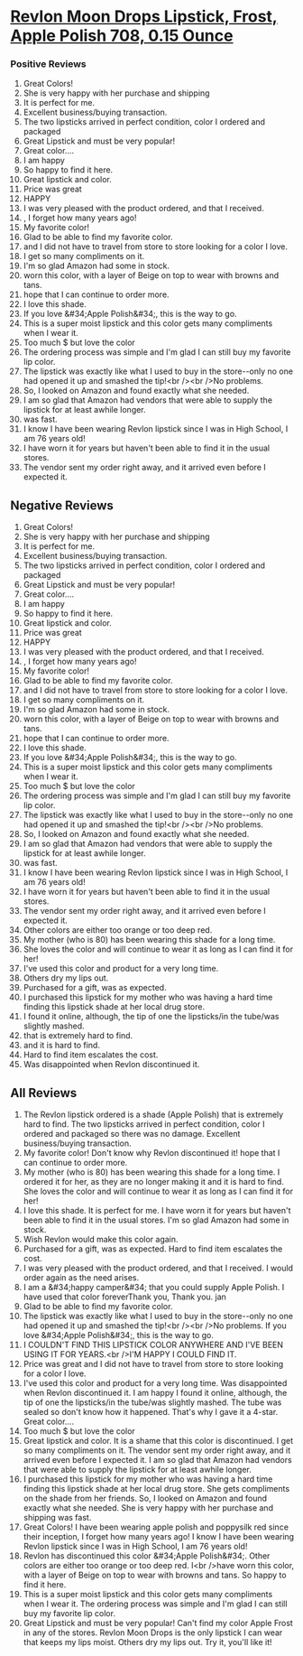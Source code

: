 # [Revlon Moon Drops Lipstick, Frost, Apple Polish 708, 0.15 Ounce](https://products.checkmycream.com/products/Revlon-Moon-Drops-Lipstick-Frost-Apple-Polish-708-0.15-Ounce.html)

### Positive Reviews

<ol>
      <li>Great Colors!  </li>
      <li>She is very happy with her purchase and shipping</li>
      <li>It is perfect for me.</li>
      <li>Excellent business/buying transaction.</li>
      <li>The two lipsticks arrived in perfect condition, color I ordered and packaged</li>
      <li>Great Lipstick and must be very popular!</li>
      <li>Great color....</li>
      <li>I am happy</li>
      <li>So happy to find it here.</li>
      <li>Great lipstick and color.  </li>
      <li>Price was great</li>
      <li>HAPPY</li>
      <li>I was very pleased with the product ordered, and  that I received.  </li>
      <li>, I forget how many years ago!  </li>
      <li>My favorite color!  </li>
      <li>Glad to be able to find my favorite color.</li>
      <li>and I did not have to travel from store to store looking for a color I love.</li>
      <li>I get so many compliments on it.  </li>
      <li>I&#x27;m so glad Amazon had some in stock.</li>
      <li>worn this color, with a layer of Beige on top to wear with browns and tans.  </li>
      <li>hope that I can continue to order more.</li>
      <li>I love this shade.</li>
      <li>If you love &amp;#34;Apple Polish&amp;#34;, this is the way to go.</li>
      <li>This is a super moist lipstick and this color gets many compliments when I wear it.  </li>
      <li>Too much $ but love the color</li>
      <li>The ordering process was simple and I&#x27;m glad I can still buy my favorite lip color.</li>
      <li>The lipstick was exactly like what I used to buy in the store--only no one had opened it up and smashed the tip!&lt;br /&gt;&lt;br /&gt;No problems.  </li>
      <li>So, I looked on Amazon and found exactly what she needed.  </li>
      <li>I am so glad that Amazon had vendors that were able to supply the lipstick for at least awhile longer.</li>
      <li>was fast.</li>
      <li>I know I have been wearing Revlon lipstick since I was in High School, I am 76 years old!</li>
      <li>I have worn it for years but haven&#x27;t been able to find it in the usual stores.</li>
      <li>The vendor sent my order right away, and it arrived even before I expected it.</li>
</ol>


<h2>Negative Reviews</h2>
<ol>
<li> Great Colors!  </li>
<li> She is very happy with her purchase and shipping</li>
<li> It is perfect for me.</li>
<li> Excellent business/buying transaction.</li>
<li> The two lipsticks arrived in perfect condition, color I ordered and packaged</li>
<li> Great Lipstick and must be very popular!</li>
<li> Great color....</li>
<li> I am happy</li>
<li> So happy to find it here.</li>
<li> Great lipstick and color.  </li>
<li> Price was great</li>
<li> HAPPY</li>
<li> I was very pleased with the product ordered, and  that I received.  </li>
<li> , I forget how many years ago!  </li>
<li> My favorite color!  </li>
<li> Glad to be able to find my favorite color.</li>
<li> and I did not have to travel from store to store looking for a color I love.</li>
<li> I get so many compliments on it.  </li>
<li> I&#x27;m so glad Amazon had some in stock.</li>
<li> worn this color, with a layer of Beige on top to wear with browns and tans.  </li>
<li> hope that I can continue to order more.</li>
<li> I love this shade.</li>
<li> If you love &amp;#34;Apple Polish&amp;#34;, this is the way to go.</li>
<li> This is a super moist lipstick and this color gets many compliments when I wear it.  </li>
<li> Too much $ but love the color</li>
<li> The ordering process was simple and I&#x27;m glad I can still buy my favorite lip color.</li>
<li> The lipstick was exactly like what I used to buy in the store--only no one had opened it up and smashed the tip!&lt;br /&gt;&lt;br /&gt;No problems.  </li>
<li> So, I looked on Amazon and found exactly what she needed.  </li>
<li> I am so glad that Amazon had vendors that were able to supply the lipstick for at least awhile longer.</li>
<li> was fast.</li>
<li> I know I have been wearing Revlon lipstick since I was in High School, I am 76 years old!</li>
<li> I have worn it for years but haven&#x27;t been able to find it in the usual stores.</li>
<li> The vendor sent my order right away, and it arrived even before I expected it.</li>
<li> Other colors are either too orange or too deep red.  </li>
<li> My mother (who is 80) has been wearing this shade for a long time.  </li>
<li> She loves the color and will continue to wear it as long as I can find it for her!</li>
<li> I&#x27;ve used this color and product for a very long time.  </li>
<li> Others dry my lips out.  </li>
<li> Purchased for a gift, was as expected.</li>
<li> I purchased this lipstick for my mother who was having a hard time finding this lipstick shade at her local drug store.  </li>
<li> I found it online, although, the tip of one the lipsticks/in the tube/was slightly mashed.  </li>
<li> that is extremely hard to find.  </li>
<li> and it is hard to find.  </li>
<li> Hard to find item escalates the cost.</li>
<li> Was disappointed when Revlon discontinued it.  </li>
</ol>

<h2>All Reviews</h2>

<ol>
    <li> The Revlon lipstick ordered is a shade (Apple Polish) that is extremely hard to find.  The two lipsticks arrived in perfect condition, color I ordered and packaged so there was no damage.  Excellent business/buying transaction.</li>
    <li> My favorite color!  Don&#x27;t know why Revlon discontinued it!  hope that I can continue to order more.</li>
    <li> My mother (who is 80) has been wearing this shade for a long time.  I ordered it for her, as they are no longer making it and it is hard to find.  She loves the color and will continue to wear it as long as I can find it for her!</li>
    <li> I love this shade. It is perfect for me. I have worn it for years but haven&#x27;t been able to find it in the usual stores. I&#x27;m so glad Amazon had some in stock.</li>
    <li> Wish Revlon would make this color again.</li>
    <li> Purchased for a gift, was as expected. Hard to find item escalates the cost.</li>
    <li> I was very pleased with the product ordered, and  that I received.  I would order again as the need arises.</li>
    <li> I am a &amp;#34;happy camper&amp;#34; that you could supply Apple Polish.  I have used that color foreverThank you, Thank you.  jan</li>
    <li> Glad to be able to find my favorite color.</li>
    <li> The lipstick was exactly like what I used to buy in the store--only no one had opened it up and smashed the tip!&lt;br /&gt;&lt;br /&gt;No problems.  If you love &amp;#34;Apple Polish&amp;#34;, this is the way to go.</li>
    <li> I COULDN&#x27;T FIND THIS LIPSTICK COLOR ANYWHERE AND I&#x27;VE BEEN USING IT FOR YEARS.&lt;br /&gt;I&#x27;M HAPPY I COULD FIND IT.</li>
    <li> Price was great and I did not have to travel from store to store looking for a color I love.</li>
    <li> I&#x27;ve used this color and product for a very long time.  Was disappointed when Revlon discontinued it.  I am happy I found it online, although, the tip of one the lipsticks/in the tube/was slightly mashed.  The tube was sealed so don&#x27;t know how it happened.  That&#x27;s why I gave it a 4-star.  Great color....</li>
    <li> Too much $ but love the color</li>
    <li> Great lipstick and color.  It is a shame that this color is discontinued.  I get so many compliments on it.  The vendor sent my order right away, and it arrived even before I expected it. I am so glad that Amazon had vendors that were able to supply the lipstick for at least awhile longer.</li>
    <li> I purchased this lipstick for my mother who was having a hard time finding this lipstick shade at her local drug store.  She gets compliments on the shade from her friends.  So, I looked on Amazon and found exactly what she needed.  She is very happy with her purchase and shipping was fast.</li>
    <li> Great Colors!  I have been wearing apple polish and poppysilk red since their inception, I forget how many years ago!  I know I have been wearing Revlon lipstick since I was in High School, I am 76 years old!</li>
    <li> Revlon has discontinued this color &amp;#34;Apple Polish&amp;#34;.  Other colors are either too orange or too deep red.  I&lt;br /&gt;have worn this color, with a layer of Beige on top to wear with browns and tans.  So happy to find it here.</li>
    <li> This is a super moist lipstick and this color gets many compliments when I wear it.  The ordering process was simple and I&#x27;m glad I can still buy my favorite lip color.</li>
    <li> Great Lipstick and must be very popular! Can&#x27;t find my color Apple Frost in any of the stores. Revlon Moon Drops is the only lipstick I can wear that keeps my lips moist.  Others dry my lips out.  Try it, you&#x27;ll like it!</li>
</ol>




